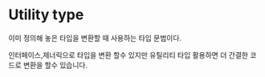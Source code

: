 # Utility type

이미 정의해 놓은 타입을 변환할 때 사용하는 타입 문법이다.

인터페이스,제너릭으로 타입을 변환 할수 있지만 유틸리티 타입 활용하면 더 간결한 코드로 변환을 할수 있습니다.
